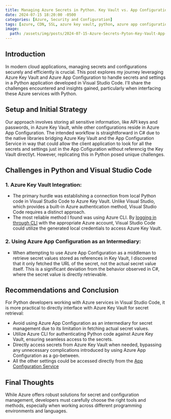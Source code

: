 ```yaml
---
title: Managing Azure Secrets in Python. Key Vault vs. App Configuration
date: 2024-07-15 18:20:00 -0500
categories: [Azure, Security and Configuration]
tags: [azure, CDN, SSL, azure key vault, python, azure app configuration, visual studio code] 
image:
  path: /assets/img/posts/2024-07-15-Azure-Secrets-Pyton-Key-Vault-App-Configuration.jpg
---
```


## Introduction
In modern cloud applications, managing secrets and configurations securely and efficiently is crucial. This post explores my journey leveraging Azure Key Vault and Azure App Configuration to handle secrets and settings in a Python application developed in Visual Studio Code. I'll share the challenges encountered and insights gained, particularly when interfacing these Azure services with Python.

## Setup and Initial Strategy
Our approach involves storing all sensitive information, like API keys and passwords, in Azure Key Vault, while other configurations reside in Azure App Configuration. The intended workflow is straightforward in C# due to the native libraries bridging Azure Key Vault and the App Configuration Service in way that could allow the client application to look for all the secrets and settings just in the App Cofiguration without referencig the Key Vault directlyt. However, replicating this in Python posed unique challenges.

## Challenges in Python and Visual Studio Code
### 1. **Azure Key Vault Integration:**
   - The primary hurdle was establishing a connection from local Python code in Visual Studio Code to Azure Key Vault. Unlike Visual Studio, which provides a built-in Azure authentication method, Visual Studio Code requires a distinct approach.
   - The most reliable method I found was using Azure CLI. By [logging in through CLI](https://learn.microsoft.com/en-us/dotnet/api/overview/azure/service-to-service-authentication?view=azure-dotnet#authenticating-with-azure-cli) with the appropriate Azure account, Visual Studio Code could utilize the generated local credentials to access Azure Key Vault.

### 2. **Using Azure App Configuration as an Intermediary:**
   - When attempting to use Azure App Configuration as a middleman to retrieve secret values stored as references in Key Vault, I discovered that it only fetched the URL of the secret, not the actual secret value itself. This is a significant deviation from the behavior observed in C#, where the secret value is directly retrievable.

## Recommendations and Conclusion
For Python developers working with Azure services in Visual Studio Code, it is more practical to directly interface with Azure Key Vault for secret retrieval:
   - Avoid using Azure App Configuration as an intermediary for secret management due to its limitation in fetching actual secret values.
   - Utilize Azure CLI for authenticating Python code against Azure Key Vault, ensuring seamless access to the secrets.
   - Directly access secrets from Azure Key Vault when needed, bypassing any unnecessary complications introduced by using Azure App Configuration as a go-between.
   - All the other settings could be accessed directly from the [App Configuration Service](https://learn.microsoft.com/en-us/python/api/overview/azure/appconfiguration-readme?view=azure-python)

## Final Thoughts
While Azure offers robust solutions for secret and configuration management, developers must carefully choose the right tools and methods, especially when working across different programming environments and languages.